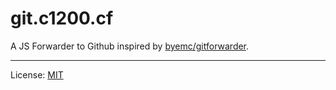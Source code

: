 # git.c1200.cf

A JS Forwarder to Github inspired by [byemc/gitforwarder](https://github.com/byemc/gitforwarder).

---

License: [MIT](LICENSE)